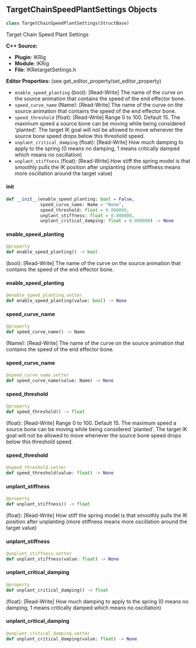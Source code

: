 ## TargetChainSpeedPlantSettings Objects

```python
class TargetChainSpeedPlantSettings(StructBase)
```

Target Chain Speed Plant Settings

**C++ Source:**

- **Plugin**: IKRig
- **Module**: IKRig
- **File**: IKRetargetSettings.h

**Editor Properties:** (see get_editor_property/set_editor_property)

- ``enable_speed_planting`` (bool):  [Read-Write] The name of the curve on the source animation that contains the speed of the end effector bone.
- ``speed_curve_name`` (Name):  [Read-Write] The name of the curve on the source animation that contains the speed of the end effector bone.
- ``speed_threshold`` (float):  [Read-Write] Range 0 to 100. Default 15. The maximum speed a source bone can be moving while being considered 'planted'.
  The target IK goal will not be allowed to move whenever the source bone speed drops below this threshold speed.
- ``unplant_critical_damping`` (float):  [Read-Write] How much damping to apply to the spring (0 means no damping, 1 means critically damped which means no oscillation)
- ``unplant_stiffness`` (float):  [Read-Write] How stiff the spring model is that smoothly pulls the IK position after unplanting (more stiffness means more oscillation around the target value)

<a id="unreal.TargetChainSpeedPlantSettings.__init__"></a>

#### __init__

```python
def __init__(enable_speed_planting: bool = False,
             speed_curve_name: Name = "None",
             speed_threshold: float = 0.000000,
             unplant_stiffness: float = 0.000000,
             unplant_critical_damping: float = 0.000000) -> None
```

<a id="unreal.TargetChainSpeedPlantSettings.enable_speed_planting"></a>

#### enable_speed_planting

```python
@property
def enable_speed_planting() -> bool
```

(bool):  [Read-Write] The name of the curve on the source animation that contains the speed of the end effector bone.

<a id="unreal.TargetChainSpeedPlantSettings.enable_speed_planting"></a>

#### enable_speed_planting

```python
@enable_speed_planting.setter
def enable_speed_planting(value: bool) -> None
```

<a id="unreal.TargetChainSpeedPlantSettings.speed_curve_name"></a>

#### speed_curve_name

```python
@property
def speed_curve_name() -> Name
```

(Name):  [Read-Write] The name of the curve on the source animation that contains the speed of the end effector bone.

<a id="unreal.TargetChainSpeedPlantSettings.speed_curve_name"></a>

#### speed_curve_name

```python
@speed_curve_name.setter
def speed_curve_name(value: Name) -> None
```

<a id="unreal.TargetChainSpeedPlantSettings.speed_threshold"></a>

#### speed_threshold

```python
@property
def speed_threshold() -> float
```

(float):  [Read-Write] Range 0 to 100. Default 15. The maximum speed a source bone can be moving while being considered 'planted'.
The target IK goal will not be allowed to move whenever the source bone speed drops below this threshold speed.

<a id="unreal.TargetChainSpeedPlantSettings.speed_threshold"></a>

#### speed_threshold

```python
@speed_threshold.setter
def speed_threshold(value: float) -> None
```

<a id="unreal.TargetChainSpeedPlantSettings.unplant_stiffness"></a>

#### unplant_stiffness

```python
@property
def unplant_stiffness() -> float
```

(float):  [Read-Write] How stiff the spring model is that smoothly pulls the IK position after unplanting (more stiffness means more oscillation around the target value)

<a id="unreal.TargetChainSpeedPlantSettings.unplant_stiffness"></a>

#### unplant_stiffness

```python
@unplant_stiffness.setter
def unplant_stiffness(value: float) -> None
```

<a id="unreal.TargetChainSpeedPlantSettings.unplant_critical_damping"></a>

#### unplant_critical_damping

```python
@property
def unplant_critical_damping() -> float
```

(float):  [Read-Write] How much damping to apply to the spring (0 means no damping, 1 means critically damped which means no oscillation)

<a id="unreal.TargetChainSpeedPlantSettings.unplant_critical_damping"></a>

#### unplant_critical_damping

```python
@unplant_critical_damping.setter
def unplant_critical_damping(value: float) -> None
```

<a id="unreal.TargetChainIKSettings"></a>